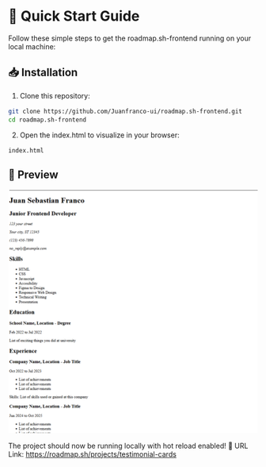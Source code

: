 # 🚀 Quick Start Guide

Follow these simple steps to get the roadmap.sh-frontend running on your local machine:

## 📥 Installation

1. Clone this repository:
```bash
git clone https://github.com/Juanfranco-ui/roadmap.sh-frontend.git
cd roadmap.sh-frontend
```

2. Open the index.html to visualize in your browser:
```
index.html
```

## 📱 Preview

![roadmap.sh-frontend Preview](preview.png)

The project should now be running locally with hot reload enabled! 🎉
URL Link: https://roadmap.sh/projects/testimonial-cards


